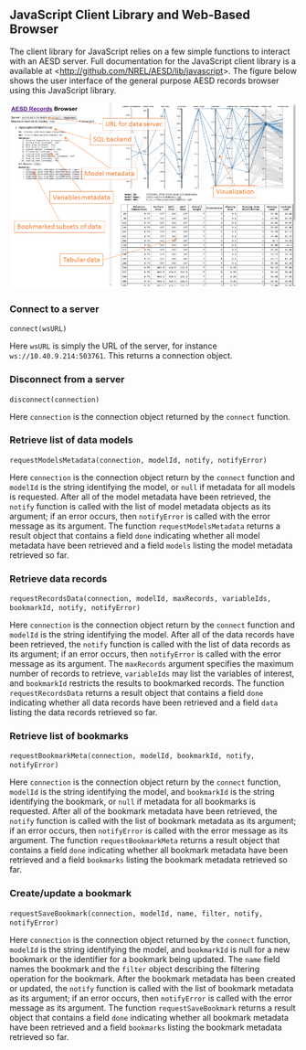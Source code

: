 ## JavaScript Client Library and Web-Based Browser

The client library for JavaScript relies on a few simple functions to interact with an AESD server.
Full documentation for the JavaScript client library is a available at <<http://github.com/NREL/AESD/lib/javascript>>.  The figure below shows the user interface of the general purpose AESD records browser using this JavaScript library.

![User interface for AESD records browswer.](javascript-browser.png)


### Connect to a server

	connect(wsURL)

Here `wsURL` is simply the URL of the server, for instance `ws://10.40.9.214:503761`.  This returns a connection object.


### Disconnect from a server

	disconnect(connection)

Here `connection` is the connection object returned by the `connect` function.


### Retrieve list of data models

	requestModelsMetadata(connection, modelId, notify, notifyError)

Here `connection` is the connection object return by the `connect` function and `modelId` is the string identifying the model, or `null` if metadata for all models is requested.  After all of the model metadata have been retrieved, the `notify` function is called with the list of model metadata objects as its argument; if an error occurs, then `notifyError` is called with the error message as its argument.  The function `requestModelsMetadata` returns a result object that contains a field `done` indicating whether all model metadata have been retrieved and a field `models` listing the model metadata retrieved so far.


### Retrieve data records

	requestRecordsData(connection, modelId, maxRecords, variableIds, bookmarkId, notify, notifyError)

Here `connection` is the connection object return by the `connect` function and `modelId` is the string identifying the model.  After all of the data records have been retrieved, the `notify` function is called with the list of data records as its argument; if an error occurs, then `notifyError` is called with the error message as its argument.  The `maxRecords` argument specifies the maximum number of records to retrieve, `variableIds` may list the variables of interest, and `bookmarkId` restricts the results to bookmarked records.  The function `requestRecordsData` returns a result object that contains a field `done` indicating whether all data records have been retrieved and a field `data` listing the data records retrieved so far.


### Retrieve list of bookmarks

	requestBookmarkMeta(connection, modelId, bookmarkId, notify, notifyError)

Here `connection` is the connection object return by the `connect` function, `modelId` is the string identifying the model, and `bookmarkId` is the string identifying the bookmark, or `null` if metadata for all bookmarks is requested.  After all of the bookmark metadata have been retrieved, the `notify` function is called with the list of bookmark metadata as its argument; if an error occurs, then `notifyError` is called with the error message as its argument.  The function `requestBookmarkMeta` returns a result object that contains a field `done` indicating whether all bookmark metadata have been retrieved and a field `bookmarks` listing the bookmark metadata retrieved so far.


### Create/update a bookmark

	requestSaveBookmark(connection, modelId, name, filter, notify, notifyError)

Here `connection` is the connection object returned by the `connect` function, `modelId` is the string identifying the model, and `bookmarkId` is null for a new bookmark or the identifier for a bookmark being updated.  The `name` field names the bookmark and the `filter` object describing the filtering operation for the bookmark.  After the bookmark metadata has been created or updated, the `notify` function is called with the list of bookmark metadata as its argument; if an error occurs, then `notifyError` is called with the error message as its argument.  The function `requestSaveBookmark` returns a result object that contains a field `done` indicating whether all bookmark metadata have been retrieved and a field `bookmarks` listing the bookmark metadata retrieved so far.
